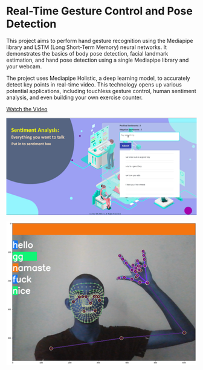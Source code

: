 # Real-Time Gesture Control and Pose Detection

This project aims to perform hand gesture recognition using the Mediapipe library and LSTM (Long Short-Term Memory) neural networks. It demonstrates the basics of body pose detection, facial landmark estimation, and hand pose detection using a single Mediapipe library and your webcam.

The project uses Mediapipe Holistic, a deep learning model, to accurately detect key points in real-time video. This technology opens up various potential applications, including touchless gesture control, human sentiment analysis, and even building your own exercise counter.

[Watch the Video](https://drive.google.com/file/d/1MT-SYjl9LY9weUPpCOVdeex5iALPuV5F/view?usp=sharing)

![alt text](https://github.com/ThaminduSulakshana/Classification_sentiment_analysis/blob/2f7b074e3b75ea286f1fbaabb2718327b79cb665/capture.png?raw=true)

![Output Image](https://github.com/ThaminduSulakshana/Real-Time-Gesture-Control-and-Pose-Detection/raw/586a7d0e657d970e538aa15c4c791827e9ea1010/output.png)



